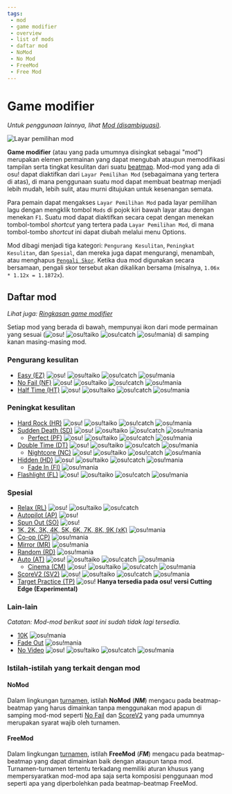 ```yaml
---
tags:
 - mod
 - game modifier
 - overview
 - list of mods
 - daftar mod
 - NoMod
 - No Mod
 - FreeMod
 - Free Mod
---
```


# Game modifier

*Untuk penggunaan lainnya, lihat [Mod (disambiguasi)](/wiki/Disambiguation/Mod).*

![Layar pemilihan mod](img/mod-selection-screen-ID.jpg "perbandingan layar pemilihan mod antara mode permainan osu! (kiri atas), osu!taiko (kanan atas), osu!catch (kiri bawah), dan osu!mania (kanan bawah)")

**Game modifier** (atau yang pada umumnya disingkat sebagai "mod") merupakan elemen permainan yang dapat mengubah ataupun memodifikasi tampilan serta tingkat kesulitan dari suatu [beatmap](/wiki/Beatmap). Mod-mod yang ada di osu! dapat diaktifkan dari `Layar Pemilihan Mod` (sebagaimana yang tertera di atas), di mana penggunaan suatu mod dapat membuat beatmap menjadi lebih mudah, lebih sulit, atau murni ditujukan untuk kesenangan semata.

Para pemain dapat mengakses `Layar Pemilihan Mod` pada layar pemilihan lagu dengan mengklik tombol `Mods` di pojok kiri bawah layar atau dengan menekan `F1`. Suatu mod dapat diaktifkan secara cepat dengan menekan tombol-tombol *shortcut* yang tertera pada `Layar Pemilihan Mod`, di mana tombol-tombo *shortcut* ini dapat diubah melalui menu Options.

Mod dibagi menjadi tiga kategori: `Pengurang Kesulitan`, `Peningkat Kesulitan`, dan `Spesial`, dan mereka juga dapat mengurangi, menambah, atau menghapus [`Pengali Skor`](/wiki/Game_modifier/Score_multiplier). Ketika dua mod digunakan secara bersamaan, pengali skor tersebut akan dikalikan bersama (misalnya, `1.06x * 1.12x = 1.1872x`).

## Daftar mod

*Lihat juga: [Ringkasan game modifier](/wiki/Game_modifier/Summary)*

Setiap mod yang berada di bawah, mempunyai ikon dari mode permainan yang sesuai (![][osu!] ![][osu!taiko] ![][osu!catch] ![][osu!mania]) di samping kanan masing-masing mod.

### Pengurang kesulitan

- [Easy (EZ)](/wiki/Game_modifier/Easy) ![][osu!] ![][osu!taiko] ![][osu!catch] ![][osu!mania]
- [No Fail (NF)](/wiki/Game_modifier/No_Fail) ![][osu!] ![][osu!taiko] ![][osu!catch] ![][osu!mania]
- [Half Time (HT)](/wiki/Game_modifier/Half_Time) ![][osu!] ![][osu!taiko] ![][osu!catch] ![][osu!mania]

### Peningkat kesulitan

- [Hard Rock (HR)](/wiki/Game_modifier/Hard_Rock) ![][osu!] ![][osu!taiko] ![][osu!catch] ![][osu!mania]
- [Sudden Death (SD)](/wiki/Game_modifier/Sudden_Death) ![][osu!] ![][osu!taiko] ![][osu!catch] ![][osu!mania]
  - [Perfect (PF)](/wiki/Game_modifier/Perfect) ![][osu!] ![][osu!taiko] ![][osu!catch] ![][osu!mania]
- [Double Time (DT)](/wiki/Game_modifier/Double_Time) ![][osu!] ![][osu!taiko] ![][osu!catch] ![][osu!mania]
  - [Nightcore (NC)](/wiki/Game_modifier/Nightcore) ![][osu!] ![][osu!taiko] ![][osu!catch] ![][osu!mania]
- [Hidden (HD)](/wiki/Game_modifier/Hidden) ![][osu!] ![][osu!taiko] ![][osu!catch] ![][osu!mania]
  - [Fade In (FI)](/wiki/Game_modifier/Fade_In) ![][osu!mania]
- [Flashlight (FL)](/wiki/Game_modifier/Flashlight) ![][osu!] ![][osu!taiko] ![][osu!catch] ![][osu!mania]

### Spesial

- [Relax (RL)](/wiki/Game_modifier/Relax) ![][osu!] ![][osu!taiko] ![][osu!catch]
- [Autopilot (AP)](/wiki/Game_modifier/Autopilot) ![][osu!]
- [Spun Out (SO)](/wiki/Game_modifier/Spun_Out) ![][osu!]
- [1K, 2K, 3K, 4K, 5K, 6K, 7K, 8K, 9K (xK)](/wiki/Game_modifier/xK) ![][osu!mania]
- [Co-op (CP)](/wiki/Game_modifier/Co-op) ![][osu!mania]
- [Mirror (MR)](/wiki/Game_modifier/Mirror) ![][osu!mania]
- [Random (RD)](/wiki/Game_modifier/Random) ![][osu!mania]
- [Auto (AT)](/wiki/Game_modifier/Auto) ![][osu!] ![][osu!taiko] ![][osu!catch] ![][osu!mania]
  - [Cinema (CM)](/wiki/Game_modifier/Cinema) ![][osu!] ![][osu!taiko] ![][osu!catch] ![][osu!mania]
- [ScoreV2 (SV2)](/wiki/Game_modifier/ScoreV2) ![][osu!] ![][osu!taiko] ![][osu!catch] ![][osu!mania]
- [Target Practice (TP)](/wiki/Game_modifier/Target_Practice) ![][osu!] **Hanya tersedia pada osu! versi Cutting Edge (Experimental)**

### Lain-lain

*Catatan: Mod-mod berikut saat ini sudah tidak lagi tersedia.*

- [10K](/wiki/Game_modifier/10K) ![][osu!mania]
- [Fade Out](/wiki/Game_modifier/Fade_Out) ![][osu!mania]
- [No Video](/wiki/Game_modifier/No_Video) ![][osu!] ![][osu!taiko] ![][osu!catch] ![][osu!mania]

### Istilah-istilah yang terkait dengan mod

#### NoMod

Dalam lingkungan [turnamen](/wiki/Tournaments), istilah **NoMod** (***NM***) mengacu pada beatmap-beatmap yang harus dimainkan tanpa menggunakan mod apapun di samping mod-mod seperti [No Fail](/wiki/Game_modifier/No_Fail) dan [ScoreV2](/wiki/Game_modifier/ScoreV2) yang pada umumnya merupakan syarat wajib oleh turnamen.

#### FreeMod

Dalam lingkungan [turnamen](/wiki/Tournaments), istilah **FreeMod** (***FM***) mengacu pada beatmap-beatmap yang dapat dimainkan baik dengan ataupun tanpa mod. Turnamen-turnamen tertentu terkadang memiliki aturan khusus yang mempersyaratkan mod-mod apa saja serta komposisi penggunaan mod seperti apa yang diperbolehkan pada beatmap-beatmap FreeMod.

[osu!]: /wiki/shared/mode/osu.png "osu!"
[osu!taiko]: /wiki/shared/mode/taiko.png "osu!taiko"
[osu!catch]: /wiki/shared/mode/catch.png "osu!catch"
[osu!mania]: /wiki/shared/mode/mania.png "osu!mania"
